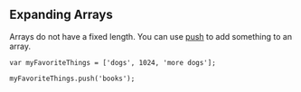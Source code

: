 ## Expanding Arrays

Arrays do not have a fixed length. You can use [push](https://developer.mozilla.org/en-US/docs/Web/JavaScript/Reference/Global_Objects/Array/push) to add something to an array.

```
var myFavoriteThings = ['dogs', 1024, 'more dogs'];

myFavoriteThings.push('books');
```